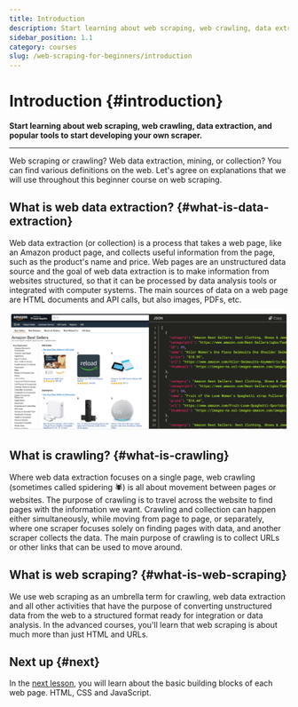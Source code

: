 ```yaml
---
title: Introduction
description: Start learning about web scraping, web crawling, data extraction, and popular tools to start developing your own scraper.
sidebar_position: 1.1
category: courses
slug: /web-scraping-for-beginners/introduction
---
```


# Introduction {#introduction}

**Start learning about web scraping, web crawling, data extraction, and popular tools to start developing your own scraper.**

---

Web scraping or crawling? Web data extraction, mining, or collection? You can find various definitions on the web. Let's agree on explanations that we will use throughout this beginner course on web scraping.

## What is web data extraction? {#what-is-data-extraction}

Web data extraction (or collection) is a process that takes a web page, like an Amazon product page, and collects useful information from the page, such as the product's name and price. Web pages are an unstructured data source and the goal of web data extraction is to make information from websites structured, so that it can be processed by data analysis tools or integrated with computer systems. The main sources of data on a web page are HTML documents and API calls, but also images, PDFs, etc.

![product data extraction from Amazon](./images/beginners-data-extraction.png)

## What is crawling? {#what-is-crawling}

Where web data extraction focuses on a single page, web crawling (sometimes called spidering 🕷) is all about movement between pages or websites. The purpose of crawling is to travel across the website to find pages with the information we want. Crawling and collection can happen either simultaneously, while moving from page to page, or separately, where one scraper focuses solely on finding pages with data, and another scraper collects the data. The main purpose of crawling is to collect URLs or other links that can be used to move around.

## What is web scraping? {#what-is-web-scraping}

We use web scraping as an umbrella term for crawling, web data extraction and all other activities that have the purpose of converting unstructured data from the web to a structured format ready for integration or data analysis. In the advanced courses, you'll learn that web scraping is about much more than just HTML and URLs.

## Next up {#next}

In the [next lesson](./data_extraction/index.md), you will learn about the basic building blocks of each web page. HTML, CSS and JavaScript.
